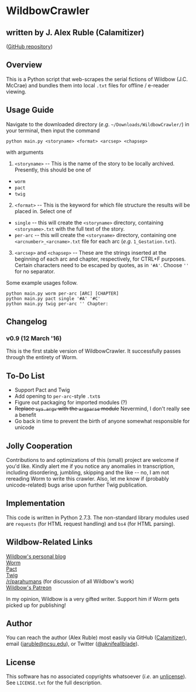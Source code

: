 # WildbowCrawler

## written by J. Alex Ruble (Calamitizer)

([GitHub repository](https://github.com/Calamitizer/WildbowCrawler))

## Overview

This is a Python script that web-scrapes the serial fictions of Wildbow (J.C. McCrae) and bundles them into local `.txt` files for offline / e-reader viewing.

## Usage Guide

Navigate to the downloaded directory (*e*.*g*. `~/Downloads/WildbowCrawler/`) in your terminal, then input the command

```
python main.py <storyname> <format> <arcsep> <chapsep>
```

with arguments

1. `<storyname>` -- This is the name of the story to be locally archived. Presently, this should be one of
  * `worm`
  * `pact`
  * `twig`
2. `<format>` -- This is the keyword for which file structure the results will be placed in. Select one of
  * `single` -- this will create the `<storyname>` directory, containing `<storyname>.txt` with the full text of the story.
  * `per-arc` -- this will create the `<storyname>` directory, containing one `<arcnumber>_<arcname>.txt` file for each arc (*e*.*g*. `1_Gestation.txt`).
3. `<arcsep>` and `<chapsep>` -- These are the strings inserted at the beginning of each arc and chapter, respectively, for CTRL+F purposes. Certain characters need to be escaped by quotes, as in `'#A'`. Choose `''` for no separator.

Some example usages follow.

```
python main.py worm per-arc [ARC] [CHAPTER]
python main.py pact single '#A' '#C'
python main.py twig per-arc '' Chapter:
```

## Changelog

### v0.9 (12 March '16)

This is the first stable version of WildbowCrawler. It successfully passes through the entirety of Worm.

## To-Do List

* Support Pact and Twig
* Add opening to `per-arc`-style `.txt`s
* Figure out packaging for imported modules (?)
* ~~Replace `sys.argv` with the `argparse` module~~ Nevermind, I don't really see a benefit
* Go back in time to prevent the birth of anyone somewhat responsible for unicode

## Jolly Cooperation

Contributions to and optimizations of this (small) project are welcome if you'd like. Kindly alert me if you notice any anomalies in transcription, including disordering, jumbling, skipping and the like -- no, I am not rereading Worm to write this crawler. Also, let me know if (probably unicode-related) bugs arise upon further Twig publication.

## Implementation

This code is written in Python 2.7.3. The non-standard library modules used are `requests` (for HTML request handling) and `bs4` (for HTML parsing).

## Wildbow-Related Links

[Wildbow's personal blog](https://wildbow.wordpress.com/)  
[Worm](https://parahumans.wordpress.com/)  
[Pact](https://pactwebserial.wordpress.com/)  
[Twig](https://twigserial.wordpress.com/)  
[/r/parahumans](https://reddit.com/r/parahumans) (for discussion of all Wildbow's work)  
[Wildbow's Patreon](https://www.patreon.com/Wildbow)

In my opinion, Wildbow is a very gifted writer. Support him if Worm gets picked up for publishing!

## Author

You can reach the author (Alex Ruble) most easily via GitHub ([Calamitizer](https://github.com/calamitizer)), email ([jaruble@ncsu.edu](mailto:jaruble@ncsu.edu)), or Twitter ([@aknifeallblade](https://twitter.com/aknifeallblade)).

## License

This software has no associated copyrights whatsoever (*i*.*e*. an [unlicense](http://unlicense.org/)). See `LICENSE.txt` for the full description.
